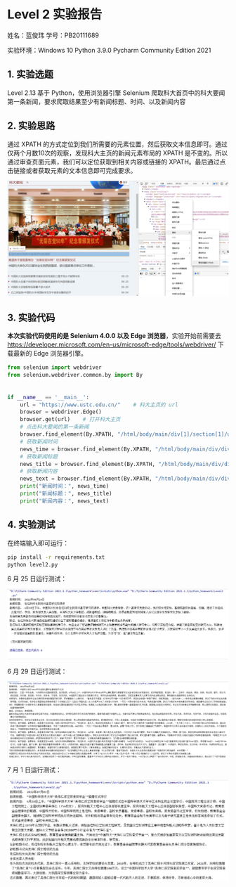 # Level 2 实验报告

姓名：蓝俊玮 学号：PB20111689

实验环境：Windows 10 Python 3.9.0 Pycharm Community Edition 2021

## 1. 实验选题

Level 2.13 基于 Python，使用浏览器引擎 Selenium 爬取科大首页中的科大要闻第一条新闻，要求爬取结果至少有新闻标题、时间、以及新闻内容

## 2. 实验思路

通过 XPATH 的方式定位到我们所需要的元素位置，然后获取文本信息即可。通过仅两个月数10次的观察，发现科大主页的新闻元素布局的 XPATH 是不变的。所以通过审查页面元素，我们可以定位获取到相关内容或链接的 XPATH。最后通过点击链接或者获取元素的文本信息即可完成要求。

![](img/xptah.png)

## 3. 实验代码

**本次实验代码使用的是 Selenium 4.0.0 以及 Edge 浏览器**，实验开始前需要去  https://developer.microsoft.com/en-us/microsoft-edge/tools/webdriver/ 下载最新的 Edge 浏览器引擎。

```python
from selenium import webdriver
from selenium.webdriver.common.by import By


if __name__ == '__main__':
    url = "https://www.ustc.edu.cn/"	# 科大主页的 url
    browser = webdriver.Edge()
    browser.get(url)	# 打开科大主页
    # 点击科大要闻的第一条新闻
    browser.find_element(By.XPATH, "/html/body/main/div[1]/section[1]/ul/li[1]/div[2]/h4[1]/a").click()
    # 获取新闻时间
    news_time = browser.find_element(By.XPATH, "/html/body/main/div/div/div[1]/form/div[1]").text
    # 获取新闻标题
    news_title = browser.find_element(By.XPATH, "/html/body/main/div/div/div[1]/form/div[2]").text
    # 获取新闻内容
    news_text = browser.find_element(By.XPATH, "/html/body/main/div/div/div[1]/form/div[3]/div").text
    print("新闻时间：", news_time)
    print("新闻标题：", news_title)
    print("新闻内容：", news_text)

```

## 4. 实验测试

在终端输入即可运行：

```bash
pip install -r requirements.txt
python level2.py
```

6 月 25 日运行测试：

![](img/June25.png)

6 月 29 日运行测试：

![](img/June29.png)

7 月 1 日运行测试：

![](img/July1.png)
